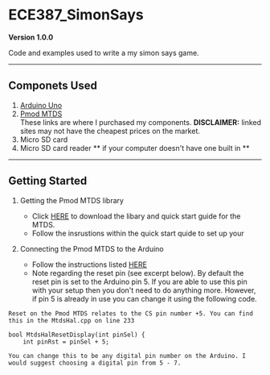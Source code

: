 # ECE387_SimonSays

**Version 1.0.0**

Code and examples used to write a my simon says game.

---

## Componets Used
1. [Arduino Uno](https://store.arduino.cc/usa/arduino-uno-rev3)
2. [Pmod MTDS](https://store.digilentinc.com/pmod-mtds-multi-touch-display-system/)  
These links are where I purchased my components. **DISCLAIMER:** linked sites may not have the cheapest prices on the market.
3. Micro SD card
4. Micro SD card reader ** if your computer doesn't have one built in **
---

## Getting Started

1. Getting the Pmod MTDS library 
   * Click [HERE](https://reference.digilentinc.com/reference/software/mtds/start) to download the libary and quick start guide for the MTDS.
   * Follow the insrustions within the quick start quide to set up your 

2. Connecting the Pmod MTDS to the Arduino  
   * Follow the instructions listed [HERE](https://forum.digilentinc.com/topic/9302-how-to-connect-a-pmod-mtds-to-an-arduino-uno/)  
   * Note regarding the reset pin (see excerpt below). By default the reset pin is set to the Arduino pin 5. If you are able to   use this pin with your setup then you don't need to do anything more. However, if pin 5 is already in use you can change it   using the following code.  
```
Reset on the Pmod MTDS relates to the CS pin number +5. You can find this in the MtdsHal.cpp on line 233  

bool MtdsHalResetDisplay(int pinSel) {
    int pinRst = pinSel + 5;

You can change this to be any digital pin number on the Arduino. I would suggest choosing a digital pin from 5 - 7.
```
